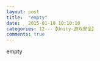 ```yaml
---
layout: post
title:  "empty"
date:   2015-01-10 10:10:10
categories: 12---【Unity-游戏安全】
comments: true
---
```

empty
